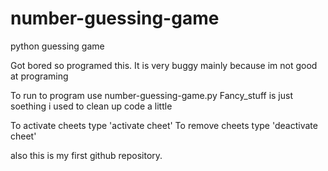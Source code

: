 # number-guessing-game
python guessing game

Got bored so programed this.
It is very buggy mainly because im not good at programing

To run to program use number-guessing-game.py
Fancy_stuff is just soething i used to clean up code a little

To activate cheets type 'activate cheet'
To remove cheets type 'deactivate cheet'

also this is my first github repository.
